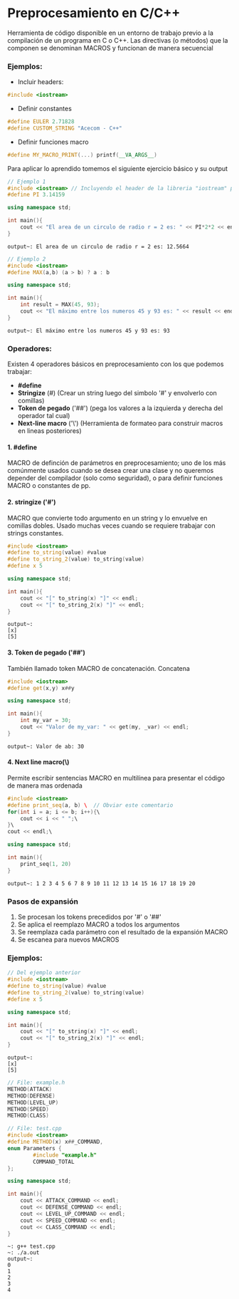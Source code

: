 # Preprocesamiento en C/C++

Herramienta de código disponible en un entorno de trabajo previo a la compilación de un programa en C o C++. Las directivas (o métodos) que la componen se denominan MACROS y funcionan de manera secuencial

### Ejemplos:
* Incluir headers:
```cpp
#include <iostream>
```
* Definir constantes
```cpp
#define EULER 2.71828
#define CUSTOM_STRING "Acecom - C++"
```
* Definir funciones macro
```cpp
#define MY_MACRO_PRINT(...) printf(__VA_ARGS__) 
```

Para aplicar lo aprendido tomemos el siguiente ejercicio básico y su output

```cpp
// Ejemplo 1
#include <iostream> // Incluyendo el header de la libreria "iostream" para usar std::cout
#define PI 3.14159

using namespace std;

int main(){
	cout << "El area de un circulo de radio r = 2 es: " << PI*2*2 << endl;
}
```
```
output~: El area de un circulo de radio r = 2 es: 12.5664
```

```cpp
// Ejemplo 2
#include <iostream>
#define MAX(a,b) (a > b) ? a : b

using namespace std;

int main(){
	int result = MAX(45, 93);
	cout << "El máximo entre los numeros 45 y 93 es: " << result << endl;
}
```
```
output~: El máximo entre los numeros 45 y 93 es: 93
```

### Operadores:
Existen 4 operadores básicos en preprocesamiento con los que podemos trabajar:
* **#define**
* **Stringize** (#) (Crear un string luego del simbolo '#' y envolverlo con comillas)
* **Token de pegado** ('##')  (pega los valores a la izquierda y derecha del operador tal cual)
* **Next-line macro** ('\\') (Herramienta de formateo para construir macros en lineas posteriores)

#### 1. **#define**
MACRO de definción de parámetros en preprocesamiento; uno de los más comúnmente usados cuando se desea crear una clase y no queremos depender del compilador (solo como seguridad), o para definir funciones MACRO o constantes de pp.

#### 2. **stringize ('#')**
MACRO que convierte todo argumento en un string y lo envuelve en comillas dobles. Usado muchas veces cuando se requiere trabajar con strings constantes.
```cpp
#include <iostream>
#define to_string(value) #value
#define to_string_2(value) to_string(value)
#define x 5

using namespace std;

int main(){
	cout << "[" to_string(x) "]" << endl;
	cout << "[" to_string_2(x) "]" << endl;
}
```
```
output~:
[x]
[5]
```

#### 3. **Token de pegado ('##')**
También llamado token MACRO de concatenación. Concatena
```cpp
#include <iostream>
#define get(x,y) x##y

using namespace std;

int main(){
	int my_var = 30;
	cout << "Valor de my_var: " << get(my, _var) << endl;
}
```
```
output~: Valor de ab: 30
```

#### 4. **Next line macro(\\)**
Permite escribir sentencias MACRO en multilínea para presentar el código de manera mas ordenada

```cpp
#include <iostream>
#define print_seq(a, b) \  // Obviar este comentario
for(int i = a; i <= b; i++){\
	cout << i << " ";\
}\
cout << endl;\

using namespace std;

int main(){
	print_seq(1, 20)
}
```

```
output~: 1 2 3 4 5 6 7 8 9 10 11 12 13 14 15 16 17 18 19 20
```

### Pasos de expansión
1. Se procesan los tokens precedidos por '#' o '##'
2. Se aplica el reemplazo MACRO a todos los argumentos
3. Se reemplaza cada parámetro con el resultado de la expansión MACRO
4. Se escanea para nuevos MACROS

 
### Ejemplos:

```cpp
// Del ejemplo anterior
#include <iostream>
#define to_string(value) #value
#define to_string_2(value) to_string(value)
#define x 5

using namespace std;

int main(){
	cout << "[" to_string(x) "]" << endl;
	cout << "[" to_string_2(x) "]" << endl;
}
```
```
output~:
[x]
[5]
```

```cpp
// File: example.h
METHOD(ATTACK)
METHOD(DEFENSE)
METHOD(LEVEL_UP)
METHOD(SPEED)
METHOD(CLASS)
```
```cpp
// File: test.cpp
#include <iostream>
#define METHOD(x) x##_COMMAND,
enum Parameters {
		#include "example.h"
		COMMAND_TOTAL
};

using namespace std;

int main(){
	cout << ATTACK_COMMAND << endl;
	cout << DEFENSE_COMMAND << endl;
	cout << LEVEL_UP_COMMAND << endl;
	cout << SPEED_COMMAND << endl;
	cout << CLASS_COMMAND << endl;
}
```
```
~: g++ test.cpp
~: ./a.out
output~:
0
1
2
3
4
```
